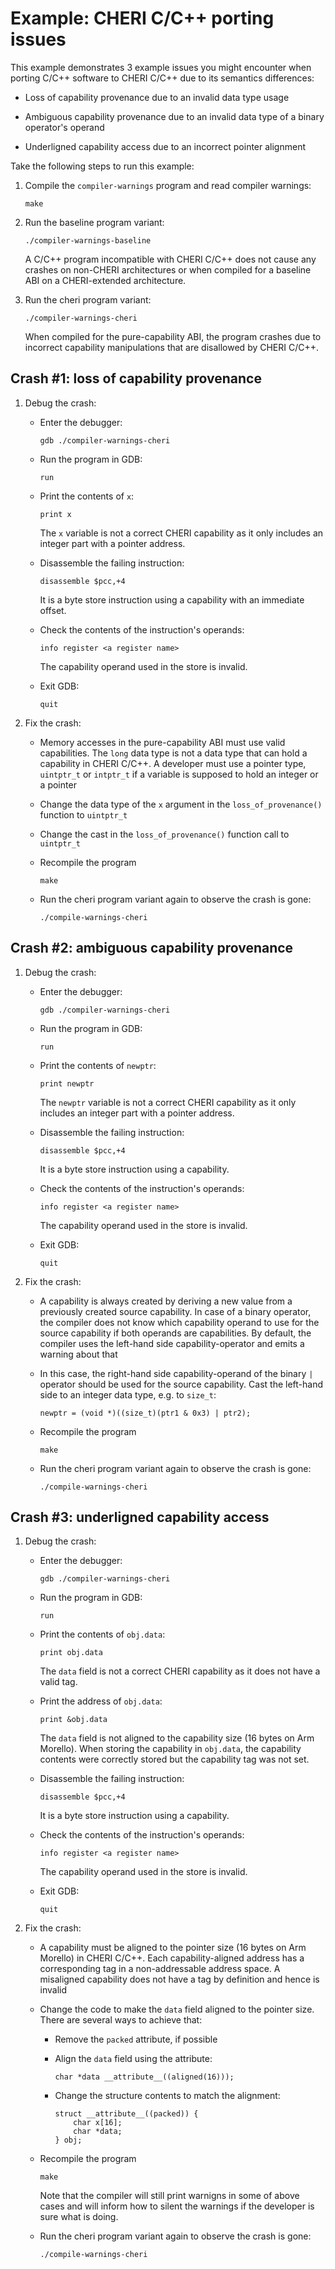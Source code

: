 # Example: CHERI C/C++ porting issues

This example demonstrates 3 example issues you might encounter when porting
C/C++ software to CHERI C/C++ due to its semantics differences:

* Loss of capability provenance due to an invalid data type usage

* Ambiguous capability provenance due to an invalid data type of a binary
  operator's operand

* Underligned capability access due to an incorrect pointer alignment

Take the following steps to run this example:

1. Compile the `compiler-warnings` program and read compiler warnings:

   ```
   make
   ```

2. Run the baseline program variant:

   ```
   ./compiler-warnings-baseline
   ```

   A C/C++ program incompatible with CHERI C/C++ does not cause any crashes on
   non-CHERI architectures or when compiled for a baseline ABI on
   a CHERI-extended architecture.

3. Run the cheri program variant:

   ```
   ./compiler-warnings-cheri
   ```

   When compiled for the pure-capability ABI, the program crashes due to
   incorrect capability manipulations that are disallowed by CHERI C/C++.

## Crash #1: loss of capability provenance

1. Debug the crash:

   * Enter the debugger:

     ```
     gdb ./compiler-warnings-cheri
     ```

   *  Run the program in GDB:

      ```
      run
      ```

   * Print the contents of `x`:

      ```
      print x
      ```

      The `x` variable is not a correct CHERI capability as it only includes
      an integer part with a pointer address.

   * Disassemble the failing instruction:

     ```
     disassemble $pcc,+4
     ```

     It is a byte store instruction using a capability with an immediate
     offset.

   * Check the contents of the instruction's operands:

     ```
     info register <a register name>
     ```

     The capability operand used in the store is invalid.

   * Exit GDB:

     ```
     quit
     ```

2. Fix the crash:

   * Memory accesses in the pure-capability ABI must use valid capabilities.
     The `long` data type is not a data type that can hold a capability in CHERI
     C/C++. A developer must use a pointer type, `uintptr_t` or `intptr_t` if a
     variable is supposed to hold an integer or a pointer

   * Change the data type of the `x` argument in the `loss_of_provenance()`
     function to `uintptr_t`

   * Change the cast in the `loss_of_provenance()` function call to `uintptr_t`

   * Recompile the program

     ```
     make
     ```

   * Run the cheri program variant again to observe the crash is gone:

     ```
     ./compile-warnings-cheri
     ```

## Crash #2: ambiguous capability provenance

1. Debug the crash:

   * Enter the debugger:

     ```
     gdb ./compiler-warnings-cheri
     ```

   *  Run the program in GDB:

      ```
      run
      ```

   * Print the contents of `newptr`:

      ```
      print newptr
      ```

      The `newptr` variable is not a correct CHERI capability as it only
      includes an integer part with a pointer address.

   * Disassemble the failing instruction:

     ```
     disassemble $pcc,+4
     ```

     It is a byte store instruction using a capability.

   * Check the contents of the instruction's operands:

     ```
     info register <a register name>
     ```

     The capability operand used in the store is invalid.

   * Exit GDB:

     ```
     quit
     ```

2. Fix the crash:

   * A capability is always created by deriving a new value from a previously
     created source capability. In case of a binary operator, the compiler does
     not know which capability operand to use for the source capability if both
     operands are capabilities. By default, the compiler uses the left-hand side
     capability-operator and emits a warning about that

   * In this case, the right-hand side capability-operand of the binary `|`
     operator should be used for the source capability. Cast the left-hand side
     to an integer data type, e.g. to `size_t`:

     ```
     newptr = (void *)((size_t)(ptr1 & 0x3) | ptr2);
     ```

   * Recompile the program

     ```
     make
     ```

   * Run the cheri program variant again to observe the crash is gone:

     ```
     ./compile-warnings-cheri
     ```

## Crash #3: underligned capability access

1. Debug the crash:

   * Enter the debugger:

     ```
     gdb ./compiler-warnings-cheri
     ```

   *  Run the program in GDB:

      ```
      run
      ```

   * Print the contents of `obj.data`:

      ```
      print obj.data
      ```

      The `data` field is not a correct CHERI capability as it does not have
      a valid tag.

   * Print the address of `obj.data`:

     ```
     print &obj.data
     ```

     The `data` field is not aligned to the capability size (16 bytes on Arm
     Morello). When storing the capability in `obj.data`, the capability
     contents were correctly stored but the capability tag was not set.

   * Disassemble the failing instruction:

     ```
     disassemble $pcc,+4
     ```

     It is a byte store instruction using a capability.

   * Check the contents of the instruction's operands:

     ```
     info register <a register name>
     ```

     The capability operand used in the store is invalid.

   * Exit GDB:

     ```
     quit
     ```

2. Fix the crash:

   * A capability must be aligned to the pointer size (16 bytes on Arm Morello)
     in CHERI C/C++. Each capability-aligned address has a corresponding tag in
     a non-addressable address space. A misaligned capability does not have a
     tag by definition and hence is invalid

   * Change the code to make the `data` field aligned to the pointer size.
     There are several ways to achieve that:

     * Remove the `packed` attribute, if possible

     * Align the `data` field using the attribute:

       ```
       char *data __attribute__((aligned(16)));
       ```

     * Change the structure contents to match the alignment:

       ```
       struct __attribute__((packed)) {
           char x[16];
           char *data;
       } obj;
       ```

   * Recompile the program

     ```
     make
     ```

     Note that the compiler will still print warnigns in some of above cases and
     will inform how to silent the warnings if the developer is sure what is
     doing.

   * Run the cheri program variant again to observe the crash is gone:

     ```
     ./compile-warnings-cheri
     ```
